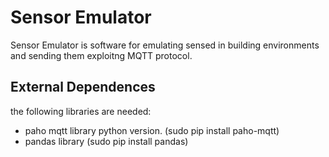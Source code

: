 # Sensor Emulator

Sensor Emulator is software for emulating sensed in building environments and sending them exploitng MQTT protocol.

## External Dependences
the following libraries are needed:
- paho mqtt library python version. (sudo pip install paho-mqtt) 
- pandas library (sudo pip install pandas)
